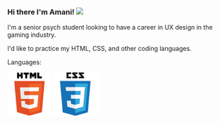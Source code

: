 ### Hi there I'm Amani! <img src=https://www.pngwing.com/en/free-png-vuuqu widtd=50px>

I'm a senior psych student looking to have a career in UX design in the gaming industry. 

I'd like to practice my HTML, CSS, and other coding languages.

Languages:
<div>
<img src=https://github.com/devicons/devicon/blob/master/icons/html5/html5-original-wordmark.svg width=100px>
<img src=https://github.com/devicons/devicon/blob/master/icons/css3/css3-original-wordmark.svg width=100px>
</div>
